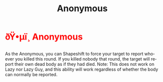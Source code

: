﻿---
lang: en-US
title: Anonymous
prev: Twister
next: Dazzler
---
# <font color="red">ðŸ•µï¸ <b>Anonymous</b></font> <Badge text="Hindering" type="tip" vertical="middle"/>

As the Anonymous, you can Shapeshift to force your target to report whoever you killed this round. If you killed nobody that round, the target will report their own dead body as if they had died. Note: This does not work on Lazy nor Lazy Guy, and this ability will work regardless of whether the body can normally be reported.